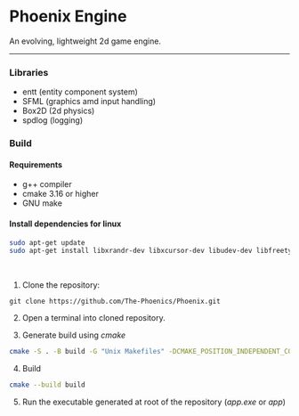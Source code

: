 # Phoenix Engine

An evolving, lightweight 2d game engine.

---

### Libraries
- entt (entity component system)
- SFML (graphics amd input handling)
- Box2D (2d physics)
- spdlog (logging)

### Build

#### Requirements

- g++ compiler
- cmake 3.16 or higher
- GNU make

#### Install dependencies for linux
```bash
sudo apt-get update
sudo apt-get install libxrandr-dev libxcursor-dev libudev-dev libfreetype-dev libopenal-dev libflac-dev libvorbis-dev libgl1-mesa-dev libegl1-mesa-dev build-essential cmake libxi-dev libx11-dev
```

<br>

1. Clone the repository:
```
git clone https://github.com/The-Phoenics/Phoenix.git
```

2. Open a terminal into cloned repository.

3. Generate build using *cmake*
```bash
cmake -S . -B build -G "Unix Makefiles" -DCMAKE_POSITION_INDEPENDENT_CODE=ON
```

4. Build
```bash
cmake --build build
```

5. Run the executable generated at root of the repository (*app.exe* or *app*)

